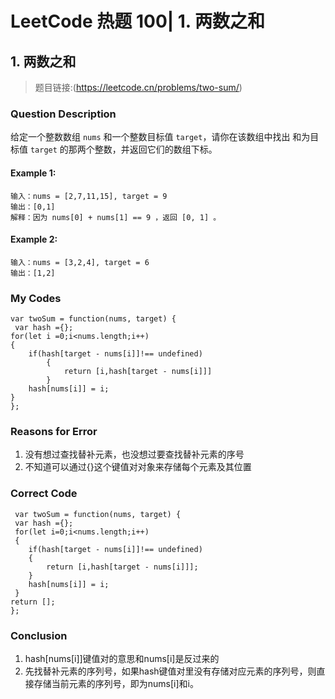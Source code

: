 # LeetCode 热题 100| 1. 两数之和

## 1. 两数之和
> 题目链接:(https://leetcode.cn/problems/two-sum/)

### Question Description
给定一个整数数组 `nums` 和一个整数目标值 `target`，请你在该数组中找出 和为目标值 `target` 的那两个整数，并返回它们的数组下标。<br>

#### Example 1:
```
输入：nums = [2,7,11,15], target = 9
输出：[0,1]
解释：因为 nums[0] + nums[1] == 9 ，返回 [0, 1] 。
```
#### Example 2:
```
输入：nums = [3,2,4], target = 6
输出：[1,2]
```

### My Codes
```
var twoSum = function(nums, target) {
 var hash ={};
for(let i =0;i<nums.length;i++)
{
    if(hash[target - nums[i]]!== undefined)
        {
            return [i,hash[target - nums[i]]]
        }
    hash[nums[i]] = i;
}
};
```
### Reasons for Error
1. 没有想过查找替补元素，也没想过要查找替补元素的序号
2. 不知道可以通过{}这个键值对对象来存储每个元素及其位置

### Correct Code
```
 var twoSum = function(nums, target) {
 var hash ={};
 for(let i=0;i<nums.length;i++)
 {
    if(hash[target - nums[i]]!== undefined)
    {
        return [i,hash[target - nums[i]]];
    }
    hash[nums[i]] = i;
 }
return [];
};
```
### Conclusion
1. hash[nums[i]]键值对的意思和nums[i]是反过来的
2. 先找替补元素的序列号，如果hash键值对里没有存储对应元素的序列号，则直接存储当前元素的序列号，即为nums[i]和i。

